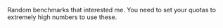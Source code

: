Random benchmarks that interested me. You need to set your quotas to extremely high numbers to use these.